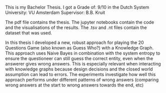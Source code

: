 This is my Bachelor Thesis.
I got a Grade of: 9/10 in the Dutch System
University: VU Amsterdam
Supervisor: B.B. Kruit

The pdf file contains the thesis. 
The jupyter notebooks contain the code and the visualisations of the results.
The .tsv and .nt files contain the dataset that was used. 

In this thesis I developed a new, robust approach for playing the 20 Questions Game (also known as Guess Who?) with a Knowledge Graph.
This approach uses Naive Bayes in combination with the system entropy to ensure the questioneer can still guess the correct entity, even when the answerer gives wrong answers.
This is especially relevant when interacting with knowledge graphs because design decisions and the closed world assumption can lead to errors. 
The experiments investigate how well this approach performs under different patterns of wrong answers (comparing wrong answers at the start to wrong answers towards the end, etc) 
